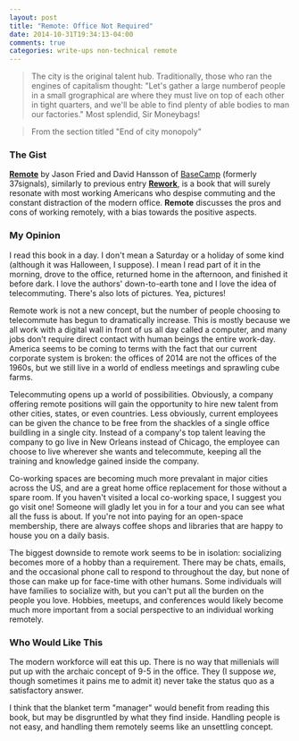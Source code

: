 ```yaml
---
layout: post
title: "Remote: Office Not Required"
date: 2014-10-31T19:34:13-04:00
comments: true
categories: write-ups non-technical remote
---
```


> The city is the original talent hub. Traditionally, those who ran the engines of capitalism thought: "Let's gather a large numberof people in a small grographical are where they must live on top of each other in tight quarters, and we'll be able to find plenty of able bodies to man our factories." Most splendid, Sir Moneybags!

> From the section titled "End of city monopoly"

### The Gist

[__Remote__](http://www.amazon.com/gp/product/0804137501/ref=as_li_tl?ie=UTF8&camp=1789&creative=9325&creativeASIN=0804137501&linkCode=as2&tag=larpriandthee-20&linkId=6RSEPWJB4VV7ZUGR) by Jason Fried and David Hansson of [BaseCamp](https://basecamp.com/) (formerly 37signals), similarly to previous entry [__Rework__](http://www.amazon.com/gp/product/0307463745/ref=as_li_qf_sp_asin_tl?ie=UTF8&camp=1789&creative=9325&creativeASIN=0307463745&linkCode=as2&tag=larpriandthee-20), is a book that will surely resonate with most working Americans who despise commuting and the constant distraction of the modern office. __Remote__ discusses the pros and cons of working remotely, with a bias towards the positive aspects.

### My Opinion

I read this book in a day. I don't mean a Saturday or a holiday of some kind (although it was Halloween, I suppose). I mean I read part of it in the morning, drove to the office, returned home in the afternoon, and finished it before dark. I love the authors' down-to-earth tone and I love the idea of telecommuting. There's also lots of pictures. Yea, pictures!

Remote work is not a new concept, but the number of people choosing to telecommute has begun to dramatically increase. This is mostly because we all work with a digital wall in front of us all day called a computer, and many jobs don't require direct contact with human beings the entire work-day. America seems to be coming to terms with the fact that our current corporate system is broken: the offices of 2014 are not the offices of the 1960s, but we still live in a world of endless meetings and sprawling cube farms.

Telecommuting opens up a world of possibilities. Obviously, a company offering remote positions will gain the opportunity to hire new talent from other cities, states, or even countries. Less obviously, current employees can be given the chance to be free from the shackles of a single office buildling in a single city. Instead of a company's top talent leaving the company to go live in New Orleans instead of Chicago, the employee can choose to live wherever she wants and telecommute, keeping all the training and knowledge gained inside the company.

Co-working spaces are becoming much more prevalant in major cities across the US, and are a great home office replacement for those without a spare room. If you haven't visited a local co-working space, I suggest you go visit one! Someone will gladly let you in for a tour and you can see what all the fuss is about. If you're not into paying for an open-space membership, there are always coffee shops and libraries that are happy to house you on a daily basis.

The biggest downside to remote work seems to be in isolation: socializing becomes more of a hobby than a requirement. There may be chats, emails, and the occasional phone call to respond to throughout the day, but none of those can make up for face-time with other humans. Some individuals will have families to socialize with, but you can't put all the burden on the people you love. Hobbies, meetups, and conferences would likely become much more important from a social perspective to an individual working remotely.

### Who Would Like This

The modern workforce will eat this up. There is no way that millenials will put up with the archaic concept of 9-5 in the office. They (I suppose _we_, though sometimes it pains me to admit it) never take the status quo as a satisfactory answer.

I think that the blanket term "manager" would benefit from reading this book, but may be disgruntled by what they find inside. Handling people is not easy, and handling them remotely seems like an unsettling concept.
